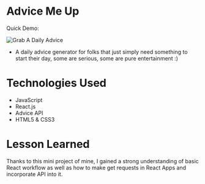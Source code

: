 # Advice Me Up

Quick Demo:

![Grab A Daily Advice](https://user-images.githubusercontent.com/101066358/194474465-d6d1663b-ea29-4f7e-a70f-a79e8813d26b.gif)


- A daily advice generator for folks that just simply need something to start their day, some are serious, some are pure entertainment :) 

# Technologies Used
- JavaScript
- React.js
- Advice API
- HTML5 & CSS3

# Lesson Learned

Thanks to this mini project of mine, I gained a strong understanding of basic React workflow as well as how to make get requests in React Apps and incorporate API into it. 
